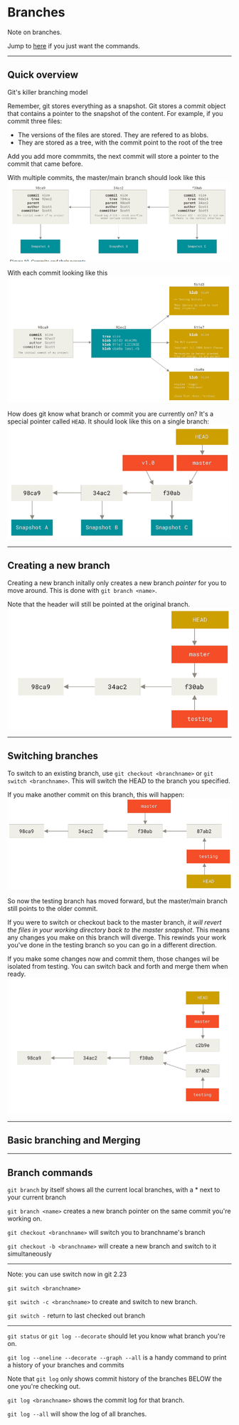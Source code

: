 # Branches

Note on branches.

Jump to [here](#branch-commands) if you just want the commands.

---

## Quick overview

Git's killer branching model

Remember, git stores everything as a snapshot. Git stores a commit object that contains a pointer to the snapshot of the content. For example, if you commit three files:

- The versions of the files are stored. They are refered to as blobs.
- They are stored as a tree, with the commit point to the root of the tree

Add you add more commmits, the next commit will store a pointer to the commit that came before.

With multiple commits, the master/main branch should look like this ![commmit line](../Screenshot%202022-03-10%20175915.png)

With each commit looking like this ![single commit](../Screenshot%202022-03-10%20180133.png)

How does git know what branch or commit you are currently on? It's a special pointer called `HEAD`. It should look like this on a single branch: ![HEAD example](../headonmaster.png)

---

## Creating a new branch

Creating a new branch initally only creates a new branch *pointer* for you to move around. This is done with `git branch <name>`.

Note that the header will still be pointed at the original branch. ![new branch pic](../Screenshot%202022-03-10%20181931.png)

---

## Switching branches

To switch to an existing branch, use `git checkout <branchname>` or `git switch <branchname>`. This will switch the HEAD to the branch you specified.

If you make another commit on this branch, this will happen: ![branchcipic](../branchcommit.png)

So now the testing branch has moved forward, but the master/main branch still points to the older commit.

If you were to switch or checkout back to the master branch, *it will revert the files in your working directory back to the master snapshot*. This means any changes you make on this branch will diverge. This rewinds your work you've done in the testing branch so you can go in a different direction.

If you make some changes now and commit them, those changes wil be isolated from testing. You can switch back and forth and merge them when ready. ![divergence](../diverge.png)

---

## Basic branching and Merging


---

## Branch commands

`git branch` by itself shows all the current local branches, with a * next to your current branch

`git branch <name>` creates a new branch pointer on the same commit you're working on.

`git checkout <branchname>` will switch you to branchname's branch

`git checkout -b <branchname>` will create a new branch and switch to it simultaneously

---
Note: you can use switch now in git 2.23

`git switch <branchname>`

`git switch -c <branchname>` to create and switch to new branch.

`git switch -` return to last checked out branch

---

`git status` or `git log --decorate` should let you know what branch you're on.

`git log --oneline --decorate --graph --all` is a handy command to print a history of your branches and commits

Note that `git log` only shows commit history of the branches BELOW the one you're checking out.

`git log <branchname>` shows the commit log for that branch.

`git log --all` will show the log of all branches.

